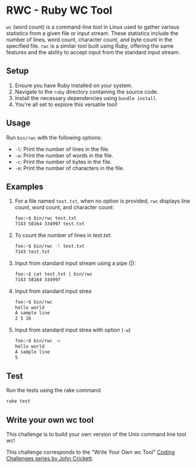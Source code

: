# RWC - Ruby WC Tool

`wc` (word count) is a command-line tool in Linux used to gather various statistics from a given file or input stream. These statistics include the number of lines, word count, character count, and byte count in the specified file. `rwc` is a similar tool built using Ruby, offering the same features and the ability to accept input from the standard input stream.

## Setup

1. Ensure you have Ruby installed on your system.
2. Navigate to the `ruby` directory containing the source code.
3. Install the necessary dependencies using `bundle install`.
4. You're all set to explore this versatile tool!

## Usage

Run `bin/rwc` with the following options:

- `-l`: Print the number of lines in the file.
- `-w`: Print the number of words in the file.
- `-c`: Print the number of bytes in the file.
- `-m`: Print the number of characters in the file.

## Examples

1. For a file named `test.txt`, when no option is provided, `rwc` displays line count, word count, and character count:
   ```bash
   foo:~$ bin/rwc test.txt
   7143 58164 334997 test.txt
   ```

2. To count the number of lines in test.txt:
    ```bash
    foo:~$ bin/rwc -l test.txt
    7143 test.txt
    ```

3. Input from standard input stream using a pipe (|):
   ```bash
   foo:~$ cat test.txt | bin/rwc
   7143 58164 334997
   ```

4. Input from standard input strea
   ```bash
   foo:~$ bin/rwc
   hello world
   A sample line
   2 5 26
   ```
   
5. Input from standard input strea with option (`-w`)
   ```bash
   foo:~$ bin/rwc -w
   hello world
   A sample line
   5
   ```

## Test
Run the tests using the rake command
```bash
rake test
```

## Write your own wc tool

This challenge is to build your own version of the Unix command line tool wc!

This challenge corresponds to the "Write Your Own wc Tool" [Coding Challenges series by John Crickett](https://codingchallenges.fyi/challenges/challenge-wc/).
